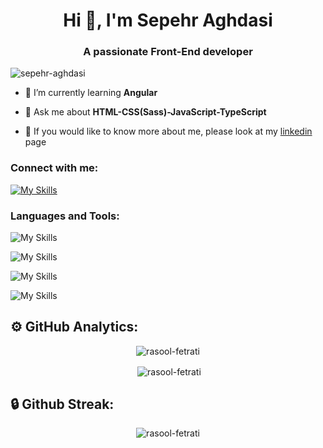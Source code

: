 <h1 align="center">Hi 👋, I'm Sepehr Aghdasi</h1>

<h3 align="center">A passionate Front-End developer</h3>

<p align="left">
<img src="https://komarev.com/ghpvc/?username=sepehr-aghdasi&label=Profile%20views&color=0e75b6&style=flat" alt="sepehr-aghdasi" />
</p>

- 🌱 I’m currently learning **Angular**

- 💬 Ask me about **HTML-CSS(Sass)-JavaScript-TypeScript**

- 📝 If you would like to know more about me, please look at my [linkedin](https://linkedin.com/in/Sepehr-Aghdasi) page

<h3 align="left">Connect with me:</h3>

<p align="left">

[![My Skills](https://skillicons.dev/icons?i=linkedin)](https://linkedin.com/in/Sepehr-Aghdasi)

</p>

<h3 align="left">Languages and Tools:</h3>

![My Skills](https://skillicons.dev/icons?i=net,laravel)

![My Skills](https://skillicons.dev/icons?i=html,css,sass,bootstrap)

![My Skills](https://skillicons.dev/icons?i=js,jquery)

![My Skills](https://skillicons.dev/icons?i=git,github)

<h2>⚙️ GitHub Analytics:</h2>

<p align="center"><img align="center" src="https://github-readme-stats.vercel.app/api/top-langs/?username=rasoolfetrati&hide=html" alt="rasool-fetrati" /></p>

<p align="center">&nbsp;<img align="center" src="https://github-readme-stats.vercel.app/api?username=rasoolfetrati&show_icons=true&locale=en" alt="rasool-fetrati" /></p>

<h2>🔒 Github Streak:</h2>
<p align="center"><img align="center" src="https://github-readme-streak-stats.herokuapp.com/?user=rasoolfetrati&" alt="rasool-fetrati" /></p>
